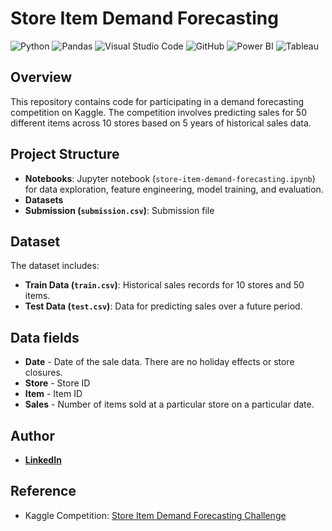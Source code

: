 # Store Item Demand Forecasting
![Python](https://img.shields.io/badge/Python-3776AB.svg?style=for-the-badge&logo=Python&logoColor=white)
![Pandas](https://img.shields.io/badge/pandas-%23150458.svg?style=for-the-badge&logo=pandas&logoColor=white)
![Visual Studio Code](https://img.shields.io/badge/Visual%20Studio%20Code-0078d7.svg?style=for-the-badge&logo=visual-studio-code&logoColor=white)
![GitHub](https://img.shields.io/badge/github-%23121011.svg?style=for-the-badge&logo=github&logoColor=white)
![Power BI](https://img.shields.io/badge/Power%20BI-yellow.svg?style=for-the-badge&logo=power-bi&logoColor=white)
![Tableau](https://img.shields.io/badge/Tableau-blue.svg?style=for-the-badge&logo=tableau&logoColor=white)

## Overview
This repository contains code for participating in a demand forecasting competition on Kaggle. The competition involves predicting sales for 50 different items across 10 stores based on 5 years of historical sales data.

## Project Structure
- **Notebooks**: Jupyter notebook (`store-item-demand-forecasting.ipynb`) for data exploration, feature engineering, model training, and evaluation.
- **Datasets**
- **Submission (`submission.csv`)**: Submission file

## Dataset
The dataset includes:
- **Train Data (`train.csv`)**: Historical sales records for 10 stores and 50 items.
- **Test Data (`test.csv`)**: Data for predicting sales over a future period.

## Data fields
- **Date** - Date of the sale data. There are no holiday effects or store closures.
- **Store** - Store ID
- **Item** - Item ID
- **Sales** - Number of items sold at a particular store on a particular date.

## Author
- <b>[LinkedIn](https://www.linkedin.com/in/enrique-juspi-b1b5922a6/)</b>

## Reference
- Kaggle Competition: [Store Item Demand Forecasting Challenge](https://www.kaggle.com/c/demand-forecasting-kernels-only)